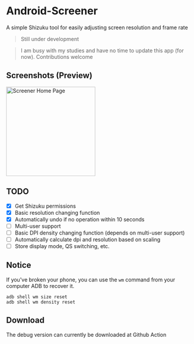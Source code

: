 # Android-Screener
A simple Shizuku tool for easily adjusting screen resolution and frame rate

> Still under development

> I am busy with my studies and have no time to update this app (for now). Contributions welcome

## Screenshots (Preview)

<img src="https://github.com/jiesou/Android-Screener/assets/84175239/9279a68e-8660-4119-b69a-31bb7b387c41" width="240px" alt="Screener Home Page">

## TODO

- [x] Get Shizuku permissions
- [x] Basic resolution changing function
- [x] Automatically undo if no operation within 10 seconds
- [ ] Multi-user support
- [ ] Basic DPI density changing function (depends on multi-user support)
- [ ] Automatically calculate dpi and resolution based on scaling
- [ ] Store display mode, QS switching, etc.

## Notice

If you've broken your phone, you can use the `wm` command from your computer ADB to recover it.

```
adb shell wm size reset
adb shell wm density reset
```

## Download

The debug version can currently be downloaded at Github Action
